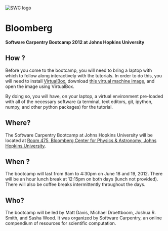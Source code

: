 ![SWC logo](http://software-carpentry.org/software-carpentry-logo-285x58.png "SWC logo")

# Bloomberg 

**Software Carpentry Bootcamp 2012 at Johns Hopkins University**

## How ?

Before you come to the bootcamp, you will need to bring a laptop with which to follow along interactively with the tutorials. In order to do this, you will need to install [VirtualBox](https://www.virtualbox.org/), download 
[this virtual machine image](https://s3.amazonaws.com/SWC_JHU2012/swc_jhu2012_r03.ova), and open the image using VirtualBox.

By doing so, you will have, on your laptop, a virtual environment pre-loaded with all of the necessary software (a terminal, text editors, git, ipython, numpy, and other python packages) for the tutorial. 

## Where?

The Software Carpentry Bootcamp at Johns Hopkins University will be located
at [Room 475, Bloomberg Center for Physics & Astronomy, Johns Hopkins University](http://goo.gl/maps/YUHI).    

## When ?

The bootcamp will last from 9am to 4:30pm on June 18 and 19, 2012. There
will be an hour lunch break at 12:15pm on both days (lunch not provided). There will also be coffee breaks intermittently throughout the days.

## Who?

The bootcamp will be led by Matt Davis, Michael Droettboom, Joshua R. Smith, and Sasha Wood. It was organized by Software Carpentry, an online
compendium of resources for scientific computation.
